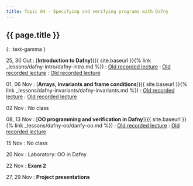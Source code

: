 ```yaml
---
title: Topic 04 - Specifying and verifying programs with Dafny
---
```


## {{ page.title }}
{: .text-gamma }

25, 30 Out
: [**Introduction to Dafny**]({{ site.baseurl }}{% link _lessons/dafny-intro/dafny-intro.md %})
  : [Old recorded lecture](https://youtu.be/8a1CsK5YqLc)
  : [Old recorded lecture](https://youtu.be/hjILHtFgI1o)
  : [Old recorded lecture](https://youtu.be/BVAUFQHVbjg)

01, 06 Nov
: [**Arrays, invariants and frame conditions**]({{ site.baseurl }}{% link _lessons/dafny-invariants/dafny-invariants.md %})
  : [Old recorded lecture](https://youtu.be/e6VhUqn_aqA)
  : [Old recorded lecture](https://youtu.be/JPOR5n4GH2M)

02 Nov
: No class

08, 13 Nov
: [**OO programming and verification in Dafny**]({{ site.baseurl }}{% link _lessons/dafny-oo/danfy-oo.md %})
  : [Old recorded lecture](https://youtu.be/3IFWLOieE5w)
  : [Old recorded lecture](https://youtu.be/gQZZVyIpYQc)

15 Nov
: No class

20 Nov
: Laboratory: OO in Dafny

22 Nov
: **Exam 2**

27, 29 Nov
: **Project presentations**
